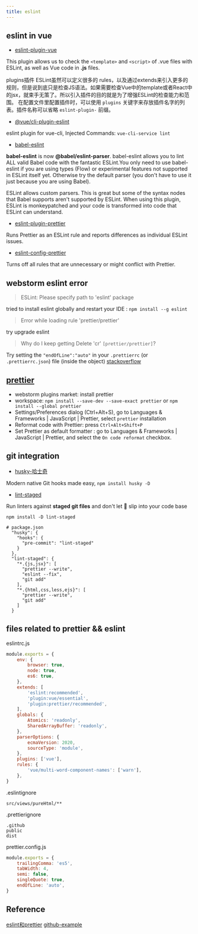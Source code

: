 ```yaml
---
title: eslint
---
```


## eslint in vue

- [eslint-plugin-vue](https://eslint.vuejs.org/)

This plugin allows us to check the `<template>` and `<script>` of .vue files with ESLint, as well as Vue code in **.js**
files.

plugins插件 ESLint虽然可以定义很多的
rules，以及通过extends来引入更多的规则，但是说到底只是检查JS语法。如果需要检查Vue中的template或者React中的jsx，就束手无策了。所以引入插件的目的就是为了增强ESLint的检查能力和范围。
在配置文件里配置插件时，可以使用 `plugins` 关键字来存放插件名字的列表。插件名称可以省略 `eslint-plugin-` 前缀。

- [@vue/cli-plugin-eslint](https://www.npmjs.com/package/@vue/cli-plugin-eslint)

eslint plugin for vue-cli, Injected Commands: `vue-cli-service lint`

- [babel-eslint](https://www.npmjs.com/package/babel-eslint)

**babel-eslint** is now **@babel/eslint-parser**. babel-eslint allows you to lint ALL valid Babel code with the
fantastic ESLint.You only need to use babel-eslint if you are using types (Flow) or experimental features not supported
in ESLint itself yet. Otherwise try the default parser (you don't have to use it just because you are using Babel).

ESLint allows custom parsers. This is great but some of the syntax nodes that Babel supports aren't supported by ESLint.
When using this plugin, ESLint is monkeypatched and your code is transformed into code that ESLint can understand.

- [eslint-plugin-prettier](https://github.com/prettier/eslint-plugin-prettier)

Runs Prettier as an ESLint rule and reports differences as individual ESLint issues.

- [eslint-config-prettier](https://github.com/prettier/eslint-config-prettier)

Turns off all rules that are unnecessary or might conflict with Prettier.

## webstorm eslint error

> ESLint: Please specify path to 'eslint' package

tried to install eslint globally and restart your IDE : `npm install --g eslint`

> Error while loading rule 'prettier/prettier'

try upgrade eslint

> Why do I keep getting Delete 'cr' `[prettier/prettier]`?

Try setting the `"endOfLine":"auto"` in your `.prettierrc` (or `.prettierrc.json`) file (inside the
object) [stackoverflow](https://stackoverflow.com/questions/53516594/why-do-i-keep-getting-delete-cr-prettier-prettier)

## [prettier](https://www.jetbrains.com/help/webstorm/prettier.html)

- webstorm plugins market: install prettier
- workspace: `npm install --save-dev --save-exact prettier` or `npm install --global prettier`
- Settings/Preferences dialog (Ctrl+Alt+S), go to Languages & Frameworks | JavaScript | Prettier, select `prettier`
  installation
- Reformat code with Prettier:  press `Ctrl+Alt+Shift+P`
- Set Prettier as default formatter : go to Languages & Frameworks | JavaScript | Prettier, and select
  the `On code reformat` checkbox.

## git integration

- [husky-哈士奇](https://github.com/typicode/husky)

Modern native Git hooks made easy, `npm install husky -D`

- [lint-staged](https://github.com/okonet/lint-staged)

Run linters against **staged git files** and don't let 💩 slip into your code base

`npm install -D lint-staged`

```shell
# package.json
  "husky": {
    "hooks": {
      "pre-commit": "lint-staged"
    }
  },
  "lint-staged": {
    "*.{js,jsx}": [
      "prettier --write",
      "eslint --fix",
      "git add"
    ],
    "*.{html,css,less,ejs}": [
      "prettier --write",
      "git add"
    ]
  }
```

## files related to prettier && eslint

eslintrc.js

```js
module.exports = {
    env: {
        browser: true,
        node: true,
        es6: true,
    },
    extends: [
        'eslint:recommended',
        'plugin:vue/essential',
        'plugin:prettier/recommended',
    ],
    globals: {
        Atomics: 'readonly',
        SharedArrayBuffer: 'readonly',
    },
    parserOptions: {
        ecmaVersion: 2020,
        sourceType: 'module',
    },
    plugins: ['vue'],
    rules: {
        'vue/multi-word-component-names': ['warn'],
    },
}
```

.eslintignore

```text
src/views/pureHtml/**
```

.prettierignore

```text
.github
public
dist
```

prettier.config.js

```js
module.exports = {
    trailingComma: 'es5',
    tabWidth: 4,
    semi: false,
    singleQuote: true,
    endOfLine: 'auto',
}

```

## Reference

[eslint和prettier](https://juejin.cn/post/6990929456382607374)
[github-example](https://github.com/zonglinlee/vue2-practice)
